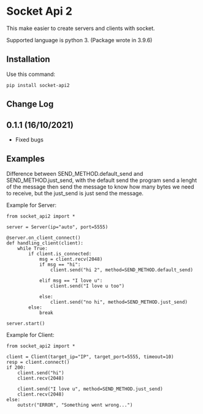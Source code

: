 # Socket Api 2

This make easier to create servers and clients with socket.

Supported language is python 3. (Package wrote in 3.9.6)

## Installation

Use this command:

    pip install socket-api2

## Change Log

0.1.1 (16/10/2021)
-------------------
- Fixed bugs

## Examples

Difference between SEND_METHOD.default_send and SEND_METHOD.just_send, with the default send the program send a lenght of the message then send the message to know how many bytes we need to receive, but the just_send is just send the message. 

Example for Server:

    from socket_api2 import *

    server = Server(ip="auto", port=5555)

    @server.on_client_connect()
    def handling_client(client):
        while True:
            if client.is_connected:
                msg = client.recv(2048)
                if msg == "hi":
                    client.send("hi 2", method=SEND_METHOD.default_send)
                
                elif msg == "I love u":
                    client.send("I love u too")

                else:
                    client.send("no hi", method=SEND_METHOD.just_send)
            else:
                break

    server.start()

Example for Client:

    from socket_api2 import *

    client = Client(target_ip="IP", target_port=5555, timeout=10)
    resp = client.connect()
    if 200:
        client.send("hi")
        client.recv(2048)

        client.send("I love u", method=SEND_METHOD.just_send)
        client.recv(2048)
    else:
        outstr("ERROR", "Something went wrong...")
